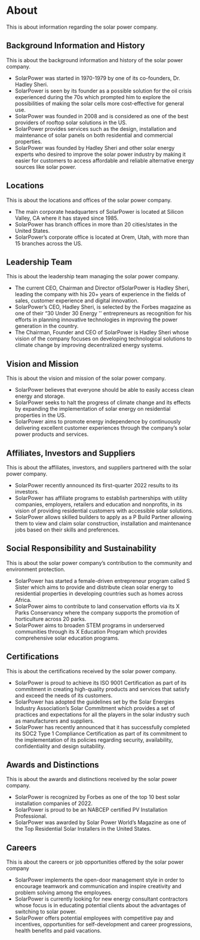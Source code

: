 # About

This is about information regarding the solar power company.

## Background Information and History

This is about the background information and history of the solar power company.

- SolarPower was started in 1970-1979 by one of its co-founders, Dr. Hadley Sheri.
- SolarPower is seen by its founder as a possible solution for the oil crisis experienced during the 70s which prompted him to explore the possibilities of making the solar cells more cost-effective for general use.
- SolarPower was founded in 2008 and is considered as one of the best providers of rooftop solar solutions in the US.
- SolarPower provides services such as the design, installation and maintenance of solar panels on both residential and commercial properties.
- SolarPower was founded by Hadley Sheri and other solar energy experts who desired to improve the solar power industry by making it easier for customers to access affordable and reliable alternative energy sources like solar power.

## Locations

This is about the locations and offices of the solar power company.

- The main corporate headquarters of SolarPower is located at Silicon Valley, CA where it has stayed since 1985.
- SolarPower has branch offices in more than 20 cities/states in the United States.
- SolarPower’s corporate office is located at Orem, Utah, with more than 15 branches across the US.

## Leadership Team

This is about the leadership team managing the solar power company.

- The current CEO, Chairman and Director ofSolarPower is Hadley Sheri, leading the company with his 20+ years of experience in the fields of sales, customer experience and digital innovation.
- SolarPower’s CEO, Hadley Sheri, is selected by the Forbes magazine as one of their “30 Under 30 Energy '' entrepreneurs as recognition for his efforts in planning innovative technologies in improving the power generation in the country.
- The Chairman, Founder and CEO of SolarPower is Hadley Sheri whose vision of the company focuses on developing technological solutions to climate change by improving decentralized energy systems.

## Vision and Mission

This is about the vision and mission of the solar power company.

- SolarPower believes that everyone should be able to easily access clean energy and storage.
- SolarPower seeks to halt the progress of climate change and its effects by expanding the implementation of solar energy on residential properties in the US.
- SolarPower aims to promote energy independence by continuously delivering excellent customer experiences through the company’s solar power products and services.

## Affiliates, Investors and Suppliers

This is about the affiliates, investors, and suppliers partnered with the solar power company.

- SolarPower recently announced its first-quarter 2022 results to its investors.
- SolarPower has affiliate programs to establish partnerships with utility companies, employers, retailers and education and nonprofits, in its vision of providing residential customers with accessible solar solutions.
- SolarPower allows skilled builders to apply as a P Build Partner allowing them to view and claim solar construction, installation and maintenance jobs based on their skills and preferences.

## Social Responsibility and Sustainability

This is about the solar power company’s contribution to the community and environment protection.

- SolarPower has started a female-driven entrepreneur program called S Sister which aims to provide and distribute clean solar energy to residential properties in developing countries such as homes across Africa.
- SolarPower aims to contribute to land conservation efforts via its X Parks Conservancy where the company supports the promotion of horticulture across 20 parks.
- SolarPower aims to broaden STEM programs in underserved communities through its X Education Program which provides comprehensive solar education programs.

## Certifications

This is about the certifications received by the solar power company.

- SolarPower is proud to achieve its ISO 9001 Certification as part of its commitment in creating high-quality products and services that satisfy and exceed the needs of its customers.
- SolarPower has adopted the guidelines set by the Solar Energies Industry Association’s Solar Commitment which provides a set of practices and expectations for all the players in the solar industry such as manufacturers and suppliers.
- SolarPower has recently announced that it has successfully completed its SOC2 Type 1 Compliance Certification as part of its commitment to the implementation of its policies regarding security, availability, confidentiality and design suitability.

## Awards and Distinctions

This is about the awards and distinctions received by the solar power company.

- SolarPower is recognized by Forbes as one of the top 10 best solar installation companies of 2022.
- SolarPower is proud to be an NABCEP certified PV Installation Professional.
- SolarPower was awarded by Solar Power World’s Magazine as one of the Top Residential Solar Installers in the United States.

## Careers

This is about the careers or job opportunities offered by the solar power company

- SolarPower implements the open-door management style in order to encourage teamwork and communication and inspire creativity and problem solving among the employees.
- SolarPower is currently looking for new energy consultant contractors whose focus is in educating potential clients about the advantages of switching to solar power.
- SolarPower offers potential employees with competitive pay and incentives, opportunities for self-development and career progressions, health benefits and paid vacations.
